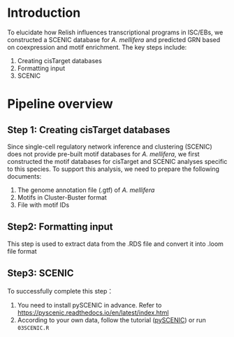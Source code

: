 # Introduction
To elucidate how Relish influences transcriptional programs in ISC/EBs, we constructed a SCENIC database for *A. mellifera* and predicted GRN based on coexpression and motif enrichment. The key steps include:
1. Creating cisTarget databases
2. Formatting input
3. SCENIC

# Pipeline overview
## Step 1: Creating cisTarget databases
Since single-cell regulatory network inference and clustering (SCENIC) does not provide pre-built motif databases for *A. mellifera*, we first constructed the motif databases for cisTarget and SCENIC analyses specific to this species.
To support this analysis, we need to prepare the following documents:
1. The genome annotation file (.gtf) of *A. mellifera*
2. Motifs in Cluster-Buster format
3. File with motif IDs

## Step2: Formatting input
This step is used to extract data from the .RDS file and convert it into .loom file format

## Step3: SCENIC
To successfully complete this step：
1. You need to install pySCENIC in advance. Refer to https://pyscenic.readthedocs.io/en/latest/index.html
2.  According to your own data, follow the tutorial ([pySCENIC](https://pyscenic.readthedocs.io/en/latest/index.html)) or run `03SCENIC.R`

